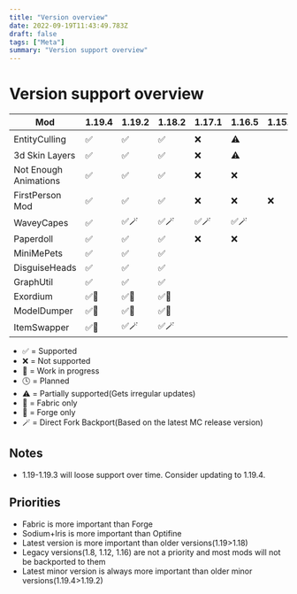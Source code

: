 ```yaml
---
title: "Version overview"
date: 2022-09-19T11:43:49.783Z
draft: false
tags: ["Meta"]
summary: "Version support overview"
---
```

# Version support overview

| Mod                   | 1.19.4 | 1.19.2 | 1.18.2 | 1.17.1 | 1.16.5 | 1.15.2 | 1.14.4 | 1.12.2 | 1.8.8/9 |
| --------------------- | ------- | ------ | ------ | ------ | ------ | ------ | ------ | ------ | ------- |
| EntityCulling         | ✅       | ✅      | ✅      | ❌      | ⚠️      |        |        | 🕓🔨     | ⚠️🔨      |
| 3d Skin Layers        | ✅       | ✅      | ✅      | ❌      | ⚠️      |        |        | ⚠️🔨     | ⚠️🔨      |
| Not Enough Animations | ✅       | ✅      | ✅      | ❌      | ❌      |        |        |        |         |
| FirstPerson Mod       | ✅       | ✅      | ✅      | ❌      | ❌      | ❌      | ❌      |        |         |
| WaveyCapes            | ✅       | ✅🪄     | ✅🪄     | ✅🪄     | ✅🪄     |        |        | ⚠️🔨     | ⚠️🔨      |
| Paperdoll             | ✅       | ✅      | ✅      | ❌      | ❌      |        |        |        |         |
| MiniMePets            | ✅       | ✅      | ✅      |        |        |        |        |        |         |
| DisguiseHeads         | ✅       | ✅      | ✅      |        |        |        |        |        |         |
| GraphUtil             | ✅       | ✅      | ✅      |        |        |        |        |        |         |
| Exordium              | ✅🧶      | ✅🧶     | ✅🧶     |        |        |        |        |        |         |
| ModelDumper           | ✅🧶      | ✅🧶     | ✅🧶     |        |        |        |        |        |         |
| ItemSwapper           | ✅🧶     | ✅🪄   | ✅🪄    |        |        |        |        |        |         |

- ✅ = Supported
- ❌ = Not supported
- 🚧 = Work in progress
- 🕓 = Planned
- ⚠️ = Partially supported(Gets irregular updates)
- 🧶 = Fabric only
- 🔨 = Forge only
- 🪄 = Direct Fork Backport(Based on the latest MC release version)

## Notes

- 1.19-1.19.3 will loose support over time. Consider updating to 1.19.4.

## Priorities

- Fabric is more important than Forge
- Sodium+Iris is more important than Optifine
- Latest version is more important than older versions(1.19>1.18)
- Legacy versions(1.8, 1.12, 1.16) are not a priority and most mods will not be backported to them
- Latest minor version is always more important than older minor versions(1.19.4>1.19.2)
